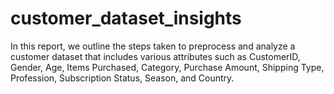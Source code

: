 # customer_dataset_insights
In this report, we outline the steps taken to preprocess and analyze a customer dataset that includes various attributes such as CustomerID, Gender, Age, Items Purchased, Category, Purchase Amount, Shipping Type, Profession, Subscription Status, Season, and Country. 
